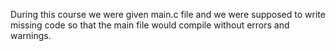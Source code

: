 During this course we were given main.c file and we were supposed to write missing code so that the main file would compile without errors and warnings.
